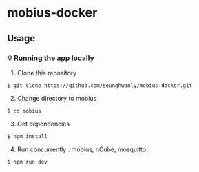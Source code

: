 # mobius-docker

## Usage
### :bulb: Running the app locally
1. Clone this repository
```terminal
$ git clone https://github.com/seunghwanly/mobius-docker.git
```
2. Change directory to mobius
```terminal
$ cd mobius
```
3. Get dependencies
```terminal
$ npm install
````
4. Run concurrently : mobius, nCube, mosquitto
```terminal
$ npm run dev
```
